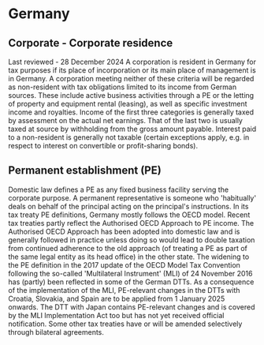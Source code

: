 # Germany
## Corporate - Corporate residence
Last reviewed - 28 December 2024
A corporation is resident in Germany for tax purposes if its place of incorporation or its main place of management is in Germany. A corporation meeting neither of these criteria will be regarded as non-resident with tax obligations limited to its income from German sources. These include active business activities through a PE or the letting of property and equipment rental (leasing), as well as specific investment income and royalties. Income of the first three categories is generally taxed by assessment on the actual net earnings. That of the last two is usually taxed at source by withholding from the gross amount payable. Interest paid to a non-resident is generally not taxable (certain exceptions apply, e.g. in respect to interest on convertible or profit-sharing bonds).
## Permanent establishment (PE)
Domestic law defines a PE as any fixed business facility serving the corporate purpose. A permanent representative is someone who 'habitually' deals on behalf of the principal acting on the principal's instructions. In its tax treaty PE definitions, Germany mostly follows the OECD model. Recent tax treaties partly reflect the Authorised OECD Approach to PE income. The Authorised OECD Approach has been adopted into domestic law and is generally followed in practice unless doing so would lead to double taxation from continued adherence to the old approach (of treating a PE as part of the same legal entity as its head office) in the other state. The widening to the PE definition in the 2017 update of the OECD Model Tax Convention following the so-called 'Multilateral Instrument' (MLI) of 24 November 2016 has (partly) been reflected in some of the German DTTs. As a consequence of the implementation of the MLI, PE-relevant changes in the DTTs with Croatia, Slovakia, and Spain are to be applied from 1 January 2025 onwards. The DTT with Japan contains PE-relevant changes and is covered by the MLI Implementation Act too but has not yet received official notification. Some other tax treaties have or will be amended selectively through bilateral agreements.
